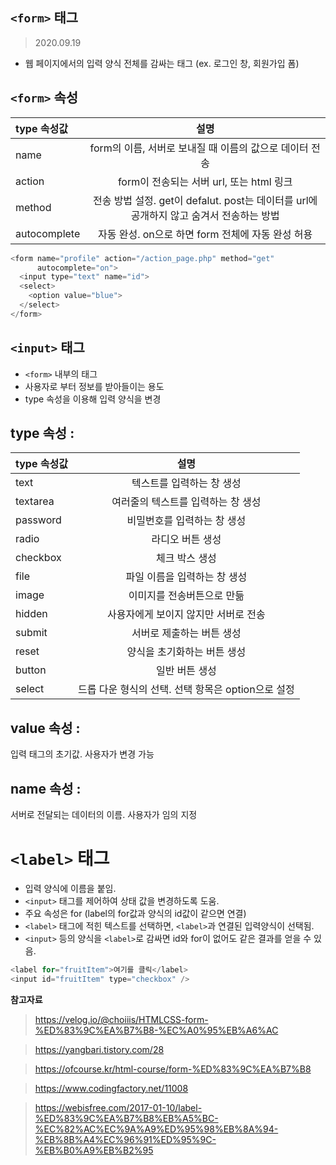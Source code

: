 ## ```<form>``` 태그  
> 2020.09.19

* 웹 페이지에서의 입력 양식 전체를 감싸는 태그 (ex. 로그인 창, 회원가입 폼)

## ```<form>``` 속성
| type 속성값 | 설명 |
| :--- | :---: |
| name | form의 이름, 서버로 보내질 때 이름의 값으로 데이터 전송 |
| action | form이 전송되는 서버 url, 또는 html 링크 |
| method | 전송 방법 설정. get이 defalut. post는 데이터를 url에 공개하지 않고 숨겨서 전송하는 방법 |
| autocomplete | 자동 완성. on으로 하면 form 전체에 자동 완성 허용 |

```javascript
<form name="profile" action="/action_page.php" method="get" 
      autocomplete="on">
  <input type="text" name="id">
  <select>
    <option value="blue">
  </select>
</form>
```

## ```<input>``` 태그 
* ```<form>``` 내부의 태그  
* 사용자로 부터 정보를 받아들이는 용도
* type 속성을 이용해 입력 양식을 변경  

## type 속성 :

| type 속성값 | 설명 |
| :--- | :---: |
| text | 텍스트를 입력하는 창 생성 |
| textarea | 여러줄의 텍스트를 입력하는 창 생성 |
| password | 비밀번호를 입력하는 창 생성 |
| radio | 라디오 버튼 생성 |
| checkbox | 체크 박스 생성 |
| file | 파일 이름을 입력하는 창 생성 |
| image | 이미지를 전송버튼으로 만듦 |
| hidden | 사용자에게 보이지 않지만 서버로 전송 |
| submit | 서버로 제출하는 버튼 생성 |
| reset | 양식을 초기화하는 버튼 생성 |
| button | 일반 버튼 생성 |
| select | 드롭 다운 형식의 선택. 선택 항목은 option으로 설정 |

## value 속성 :
입력 태그의 초기값. 사용자가 변경 가능

## name 속성 :
서버로 전달되는 데이터의 이름. 사용자가 임의 지정

# ```<label>``` 태그

* 입력 양식에 이름을 붙임.
* ```<input>``` 태그를 제어하여 상태 값을 변경하도록 도움. 
* 주요 속성은 for (label의 for값과 양식의 id값이 같으면 연결)
* ```<label>``` 태그에 적힌 텍스트를 선택하면, ```<label>```과 연결된 입력양식이 선택됨. 
* ```<input>``` 등의 양식을 ```<label>```로 감싸면 id와 for이 없어도 같은 결과를 얻을 수 있음. 

```javascript
<label for="fruitItem">여기를 클릭</label>
<input id="fruitItem" type="checkbox" />
```

**참고자료**
> https://velog.io/@choiiis/HTMLCSS-form-%ED%83%9C%EA%B7%B8-%EC%A0%95%EB%A6%AC

> https://yangbari.tistory.com/28

> https://ofcourse.kr/html-course/form-%ED%83%9C%EA%B7%B8

> https://www.codingfactory.net/11008

> https://webisfree.com/2017-01-10/label-%ED%83%9C%EA%B7%B8%EB%A5%BC-%EC%82%AC%EC%9A%A9%ED%95%98%EB%8A%94-%EB%8B%A4%EC%96%91%ED%95%9C-%EB%B0%A9%EB%B2%95


